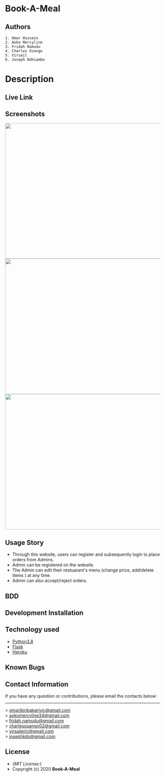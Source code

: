 # Book-A-Meal
## Authors
    1. Omar Hussein
    2. Aoko Mercyline
    3. Fridah Namudu
    4. Charles Osango
    5. Virsail
    6. Joseph Odhiambo

# Description

## Live Link

## Screenshots
<img src="" width="900px" height="440px">
<img src="" width="900px" height="440px">
<img src="" width="900px" height="440px">

## Usage Story
* Through this website, users can register and subsequently login to place orders from Admins. <br>
* Admin can be registered on the website. <br> 
* The Admin can edit their restuarant's menu (change price, add/delete items ) at any time. <br>
* Admin can also accept/reject orders. <br>

## BDD

## Development Installation

## Technology used
* [Python3.8](https://www.python.org/)
* [Flask](http://flask.pocoo.org/)
* [Heroku](https://heroku.com)

## Known Bugs

## Contact Information 
If you have any question or contributions, please email the contacts below:
    <hr>
    > omaribinbakarivic@gmail.com <br>
    > aokomercyline34@gmail.com <br>
    > fridah.namudu@gmail.com <br>
    > charlesosango02@gmail.com <br>
    > virsaileric@gmail.com <br>
    > josephkdo@gmail.com <br>

## License
* (*MIT License:*)
* Copyright (c) 2020 **Book-A-Meal**